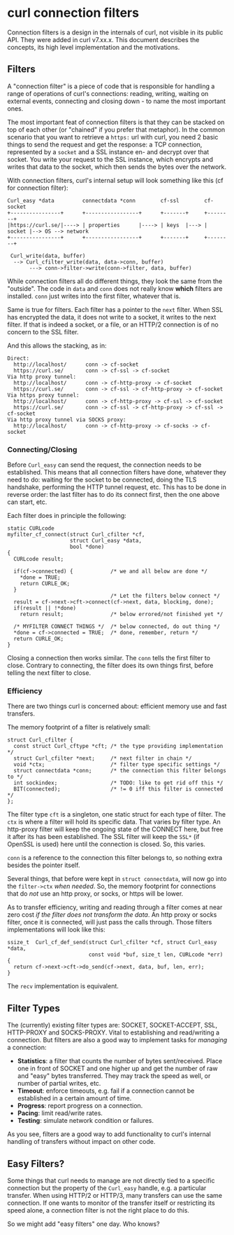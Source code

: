 # curl connection filters

Connection filters is a design in the internals of curl, not visible in its public API. They were added
in curl v7.xx.x. This document describes the concepts, its high level implementation and the motivations.

## Filters

A "connection filter" is a piece of code that is responsible for handling a range of operations
of curl's connections: reading, writing, waiting on external events, connecting and closing down - to name the most important ones.

The most important feat of connection filters is that they can be stacked on top of each other (or "chained" if you prefer that metaphor). In the common scenario that you want to retrieve a `https:` url with curl, you need 2 basic things to send the request and get the response: a TCP connection, represented by a `socket` and a SSL instance en- and decrypt over that socket. You write your request to the SSL instance, which encrypts and writes that data to the socket, which then sends the bytes over the network.

With connection filters, curl's internal setup will look something like this (cf for connection filter):

```
Curl_easy *data         connectdata *conn        cf-ssl        cf-socket
+----------------+      +-----------------+      +-------+     +--------+
|https://curl.se/|----> | properties      |----> | keys  |---> | socket |--> OS --> network
+----------------+      +-----------------+      +-------+     +--------+

 Curl_write(data, buffer)
  --> Curl_cfilter_write(data, data->conn, buffer)
       ---> conn->filter->write(conn->filter, data, buffer)
```

While connection filters all do different things, they look the same from the "outside". The code in `data` and `conn` does not really know **which** filters are installed. `conn` just writes into the first filter, whatever that is.

Same is true for filters. Each filter has a pointer to the `next` filter. When SSL has encrypted the data, it does not write to a socket, it writes to the next filter. If that is indeed a socket, or a file, or an HTTP/2 connection is of no concern to the SSL filter.

And this allows the stacking, as in:

```
Direct:
  http://localhost/      conn -> cf-socket
  https://curl.se/       conn -> cf-ssl -> cf-socket
Via http proxy tunnel:
  http://localhost/      conn -> cf-http-proxy -> cf-socket
  https://curl.se/       conn -> cf-ssl -> cf-http-proxy -> cf-socket
Via https proxy tunnel:
  http://localhost/      conn -> cf-http-proxy -> cf-ssl -> cf-socket
  https://curl.se/       conn -> cf-ssl -> cf-http-proxy -> cf-ssl -> cf-socket
Via http proxy tunnel via SOCKS proxy:
  http://localhost/      conn -> cf-http-proxy -> cf-socks -> cf-socket
```

### Connecting/Closing

Before `Curl_easy` can send the request, the connection needs to be established. This means that all connection filters have done, whatever they need to do: waiting for the socket to be connected, doing the TLS handshake, performing the HTTP tunnel request, etc. This has to be done in reverse order: the last filter has to do its connect first, then the one above can start, etc.

Each filter does in principle the following:

```
static CURLcode
myfilter_cf_connect(struct Curl_cfilter *cf,
                    struct Curl_easy *data,
                    bool *done)
{
  CURLcode result;

  if(cf->connected) {            /* we and all below are done */
    *done = TRUE;
    return CURLE_OK;
  }
                                 /* Let the filters below connect */
  result = cf->next->cft->connect(cf->next, data, blocking, done);
  if(result || !*done)
    return result;               /* below errored/not finished yet */

  /* MYFILTER CONNECT THINGS */  /* below connected, do out thing */
  *done = cf->connected = TRUE;  /* done, remember, return */
  return CURLE_OK;
}
```

Closing a connection then works similar. The `conn` tells the first filter to close. Contrary to connecting,
the filter does its own things first, before telling the next filter to close.

### Efficiency

There are two things curl is concerned about: efficient memory use and fast transfers.

The memory footprint of a filter is relatively small:

```
struct Curl_cfilter {
  const struct Curl_cftype *cft; /* the type providing implementation */
  struct Curl_cfilter *next;     /* next filter in chain */
  void *ctx;                     /* filter type specific settings */
  struct connectdata *conn;      /* the connection this filter belongs to */
  int sockindex;                 /* TODO: like to get rid off this */
  BIT(connected);                /* != 0 iff this filter is connected */
};
```
The filter type `cft` is a singleton, one static struct for each type of filter. The `ctx` is where a filter will hold its specific data. That varies by filter type. An http-proxy filter will keep the ongoing state of the CONNECT here, but free it after its has been established. The SSL filter will keep the `SSL*` (if OpenSSL is used) here until the connection is closed. So, this varies.

`conn` is a reference to the connection this filter belongs to, so nothing extra besides the pointer itself.

Several things, that before were kept in `struct connectdata`, will now go into the `filter->ctx` *when needed*. So, the memory footprint for connections that do *not* use an http proxy, or socks, or https will be lower.

As to transfer efficiency, writing and reading through a filter comes at near zero cost *if the filter does not transform the data*. An http proxy or socks filter, once it is connected, will just pass the calls through. Those filters implementations will look like this:

```
ssize_t  Curl_cf_def_send(struct Curl_cfilter *cf, struct Curl_easy *data,
                          const void *buf, size_t len, CURLcode *err)
{
  return cf->next->cft->do_send(cf->next, data, buf, len, err);
}
```
The `recv` implementation is equivalent.

## Filter Types

The (currently) existing filter types are: SOCKET, SOCKET-ACCEPT, SSL, HTTP-PROXY and SOCKS-PROXY. Vital to establishing and read/writing a connection. But filters are also a good way to implement tasks for *managing* a connection:

* **Statistics**: a filter that counts the number of bytes sent/received. Place one in front of SOCKET and one higher up and get the number of raw and "easy" bytes transferred. They may track the speed as well, or number of partial writes, etc.
* **Timeout**: enforce timeouts, e.g. fail if a connection cannot be established in a certain amount of time.
* **Progress**: report progress on a connection.
* **Pacing**: limit read/write rates.
* **Testing**: simulate network condition or failures.

As you see, filters are a good way to add functionality to curl's internal handling of transfers without impact on other code.

## Easy Filters?

Some things that curl needs to manage are not directly tied to a specific connection but the property of the `Curl_easy` handle, e.g. a particular transfer. When using HTTP/2 or HTTP/3, many transfers can use the same connection. If one wants to monitor of the transfer itself or restricting its speed alone, a connection filter is not the right place to do this.

So we might add "easy filters" one day. Who knows?
